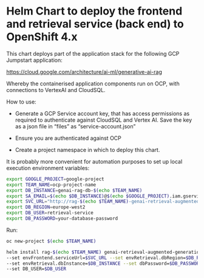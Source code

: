 # Helm Chart to deploy the frontend and retrieval service (back end) to OpenShift 4.x


This chart deploys part of the application stack for the following GCP Jumpstart application:

https://cloud.google.com/architecture/ai-ml/generative-ai-rag

Whereby the containerised application components run on OCP, with connections to VertexAI and CloudSQL.

How to use:

* Generate a GCP Service account key, that has access permissions as required to authenticate against CloudSQL and Vertex AI. Save the key as a json file in “files” as “service-account.json”

* Ensure you are authenticated against OCP

* Create a project namespace in which to deploy this chart.


It is probably more convenient for automation purposes to set up local execution environment variables:


```bash
export GOOGLE_PROJECT=google-project
export TEAM_NAME=ocp-project-name
export DB_INSTANCE=genai-rag-db-$(echo $TEAM_NAME)
export SA_EMAIL=$(echo $DB_INSTANCE)@$(echo $GOOGLE_PROJECT).iam.gserviceaccount.com
export SVC_URL="http://rag-$(echo $TEAM_NAME)-genai-retrieval-augmented-generation-retrieval.$(echo $TEAM_NAME).svc.cluster.local"
export DB_REGION=europe-west2
export DB_USER=retrieval-service
export DB_PASSWORD=your-database-password
```

Run:
```bash
oc new-project $(echo $TEAM_NAME)
```

```bash
helm install rag-$(echo $TEAM_NAME) genai-retrieval-augmented-generation/ -f genai-retrieval-augmented-generation/values.yaml --set envFrontend.serviceAccountEmail=$SA_EMAIL \
--set envFrontend.serviceUrl=$SVC_URL --set envRetrieval.dbRegion=$DB_REGION \
--set envRetrieval.dbInstance=$DB_INSTANCE --set dbPassword=$DB_PASSWORD \
--set DB_USER=$DB_USER
```
